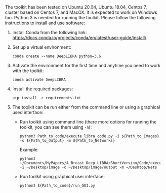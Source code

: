 The toolkit has been tested on Ubuntu 20.04, Ubuntu 18.04, Centos 7, cluster based on Centos 7, and MacOX. It is expected to work on Windows too. Python 3 is needed for running the toolkit. Please follow the following instructions to install and use software:

1. Install Conda from the following link: https://docs.conda.io/projects/conda/en/latest/user-guide/install/
2. Set up a virtual environment:

       conda create --name DeepLIBRA python=3.6
3. Activate the environment for the first time and anytime you need to work with the toolkit:

       conda activate DeepLIBRA
4. Install the required packages:

       pip install -r requirements.txt
5. The toolkit can be run either from the command line or using a graphical used interface:
    * Run toolkit using command line (there more options for running the toolkit, you can see them using `-h`):

          python3 Path_to_code/execute_libra_code.py -i ${Path_to_Images} -o ${Path_to_Output} -m ${Path_to_Networks}

      Example:

          python3 ~/Documents/MyPapers/A_Breast_Deep_LIBRA/ShortVersion/Code/execute_libra_code.py -i ~/Desktop/image -o ~/Desktop/image/output -m ~/Desktop/Nets
    * Run toolkit using graphical user interface:

          python3 ${Path_to_code}/run_GUI.py
